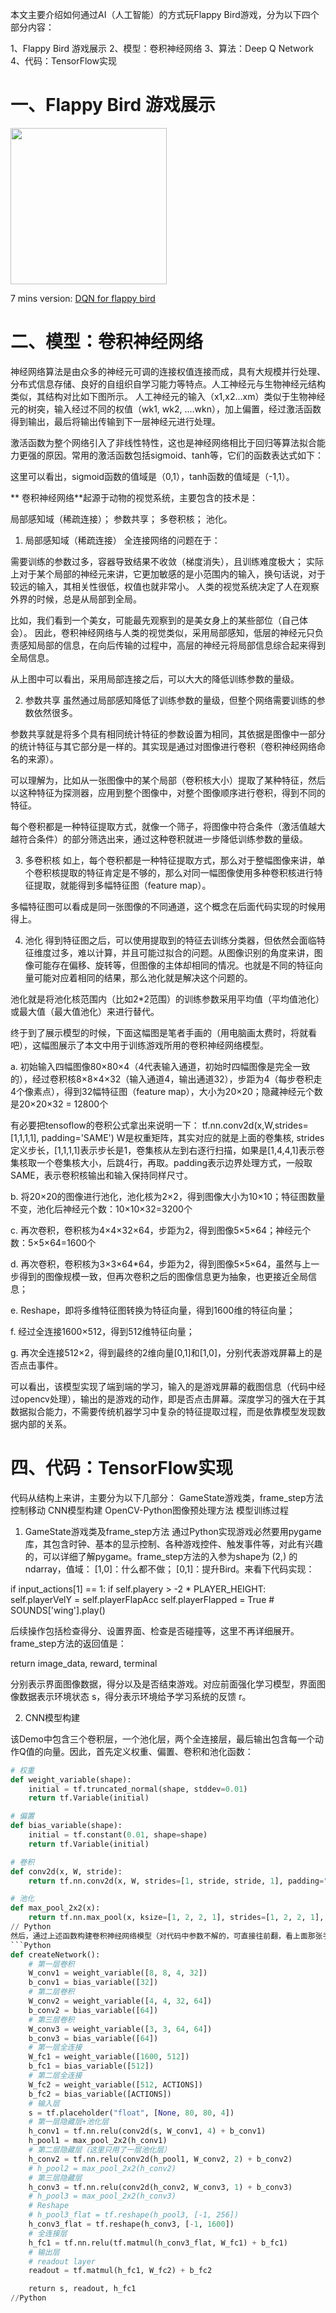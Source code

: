 本文主要介绍如何通过AI（人工智能）的方式玩Flappy Bird游戏，分为以下四个部分内容：

1、Flappy Bird 游戏展示
2、模型：卷积神经网络
3、算法：Deep Q Network
4、代码：TensorFlow实现

# 一、Flappy Bird 游戏展示
<img src="./images/flappy_bird_demp.gif" width="250">

7 mins version: [DQN for flappy bird](https://www.youtube.com/watch?v=THhUXIhjkCM)


# 二、模型：卷积神经网络

神经网络算法是由众多的神经元可调的连接权值连接而成，具有大规模并行处理、分布式信息存储、良好的自组织自学习能力等特点。人工神经元与生物神经元结构类似，其结构对比如下图所示。
人工神经元的输入（x1,x2...xm）类似于生物神经元的树突，输入经过不同的权值（wk1, wk2, ....wkn），加上偏置，经过激活函数得到输出，最后将输出传输到下一层神经元进行处理。



激活函数为整个网络引入了非线性特性，这也是神经网络相比于回归等算法拟合能力更强的原因。常用的激活函数包括sigmoid、tanh等，它们的函数表达式如下：




这里可以看出，sigmoid函数的值域是（0,1），tanh函数的值域是（-1,1）。

** 卷积神经网络**起源于动物的视觉系统，主要包含的技术是：

局部感知域（稀疏连接）；
参数共享；
多卷积核；
池化。
1. 局部感知域（稀疏连接）
全连接网络的问题在于：

需要训练的参数过多，容器导致结果不收敛（梯度消失），且训练难度极大；
实际上对于某个局部的神经元来讲，它更加敏感的是小范围内的输入，换句话说，对于较远的输入，其相关性很低，权值也就非常小。
人类的视觉系统决定了人在观察外界的时候，总是从局部到全局。

比如，我们看到一个美女，可能最先观察到的是美女身上的某些部位（自己体会）。
因此，卷积神经网络与人类的视觉类似，采用局部感知，低层的神经元只负责感知局部的信息，在向后传输的过程中，高层的神经元将局部信息综合起来得到全局信息。



从上图中可以看出，采用局部连接之后，可以大大的降低训练参数的量级。

2. 参数共享
虽然通过局部感知降低了训练参数的量级，但整个网络需要训练的参数依然很多。

参数共享就是将多个具有相同统计特征的参数设置为相同，其依据是图像中一部分的统计特征与其它部分是一样的。其实现是通过对图像进行卷积（卷积神经网络命名的来源）。

可以理解为，比如从一张图像中的某个局部（卷积核大小）提取了某种特征，然后以这种特征为探测器，应用到整个图像中，对整个图像顺序进行卷积，得到不同的特征。


每个卷积都是一种特征提取方式，就像一个筛子，将图像中符合条件（激活值越大越符合条件）的部分筛选出来，通过这种卷积就进一步降低训练参数的量级。

3. 多卷积核
如上，每个卷积都是一种特征提取方式，那么对于整幅图像来讲，单个卷积核提取的特征肯定是不够的，那么对同一幅图像使用多种卷积核进行特征提取，就能得到多幅特征图（feature map）。



多幅特征图可以看成是同一张图像的不同通道，这个概念在后面代码实现的时候用得上。

4. 池化
得到特征图之后，可以使用提取到的特征去训练分类器，但依然会面临特征维度过多，难以计算，并且可能过拟合的问题。从图像识别的角度来讲，图像可能存在偏移、旋转等，但图像的主体却相同的情况。也就是不同的特征向量可能对应着相同的结果，那么池化就是解决这个问题的。



池化就是将池化核范围内（比如2*2范围）的训练参数采用平均值（平均值池化）或最大值（最大值池化）来进行替代。

终于到了展示模型的时候，下面这幅图是笔者手画的（用电脑画太费时，将就看吧），这幅图展示了本文中用于训练游戏所用的卷积神经网络模型。





a. 初始输入四幅图像80×80×4（4代表输入通道，初始时四幅图像是完全一致的），经过卷积核8×8×4×32（输入通道4，输出通道32），步距为4（每步卷积走4个像素点），得到32幅特征图（feature map），大小为20×20；隐藏神经元个数是20×20×32 = 12800个

有必要把tensoflow的卷积公式拿出来说明一下： tf.nn.conv2d(x,W,strides=[1,1,1,1], padding='SAME')
W是权重矩阵，其实对应的就是上面的卷集核, strides定义步长，[1,1,1,1]表示步长是1，卷集核从左到右逐行扫描，如果是[1,4,4,1]表示卷集核取一个卷集核大小，后跳4行，再取。padding表示边界处理方式，一般取SAME，表示卷积核输出和输入保持同样尺寸。

b. 将20×20的图像进行池化，池化核为2×2，得到图像大小为10×10；特征图数量不变，池化后神经元个数：10×10×32=3200个

c. 再次卷积，卷积核为4×4×32×64，步距为2，得到图像5×5×64；神经元个数：5×5×64=1600个

d. 再次卷积，卷积核为3×3×64*64，步距为2，得到图像5×5×64，虽然与上一步得到的图像规模一致，但再次卷积之后的图像信息更为抽象，也更接近全局信息；

e. Reshape，即将多维特征图转换为特征向量，得到1600维的特征向量；

f. 经过全连接1600×512，得到512维特征向量；

g. 再次全连接512×2，得到最终的2维向量[0,1]和[1,0]，分别代表游戏屏幕上的是否点击事件。

可以看出，该模型实现了端到端的学习，输入的是游戏屏幕的截图信息（代码中经过opencv处理），输出的是游戏的动作，即是否点击屏幕。深度学习的强大在于其数据拟合能力，不需要传统机器学习中复杂的特征提取过程，而是依靠模型发现数据内部的关系。

# 四、代码：TensorFlow实现
代码从结构上来讲，主要分为以下几部分：
GameState游戏类，frame_step方法控制移动
CNN模型构建
OpenCV-Python图像预处理方法
模型训练过程

1. GameState游戏类及frame_step方法
通过Python实现游戏必然要用pygame库，其包含时钟、基本的显示控制、各种游戏控件、触发事件等，对此有兴趣的，可以详细了解pygame。frame_step方法的入参为shape为 (2,) 的ndarray，值域： [1,0]：什么都不做； [0,1]：提升Bird。来看下代码实现：

if input_actions[1] == 1:
    if self.playery > -2 * PLAYER_HEIGHT:
        self.playerVelY = self.playerFlapAcc
        self.playerFlapped = True
        # SOUNDS['wing'].play()

后续操作包括检查得分、设置界面、检查是否碰撞等，这里不再详细展开。
frame_step方法的返回值是：

return image_data, reward, terminal

分别表示界面图像数据，得分以及是否结束游戏。对应前面强化学习模型，界面图像数据表示环境状态 s，得分表示环境给予学习系统的反馈 r。

2. CNN模型构建

该Demo中包含三个卷积层，一个池化层，两个全连接层，最后输出包含每一个动作Q值的向量。因此，首先定义权重、偏置、卷积和池化函数：
``` Python
# 权重
def weight_variable(shape):
    initial = tf.truncated_normal(shape, stddev=0.01)
    return tf.Variable(initial)

# 偏置
def bias_variable(shape):
    initial = tf.constant(0.01, shape=shape)
    return tf.Variable(initial)

# 卷积
def conv2d(x, W, stride):
    return tf.nn.conv2d(x, W, strides=[1, stride, stride, 1], padding="SAME")

# 池化
def max_pool_2x2(x):
    return tf.nn.max_pool(x, ksize=[1, 2, 2, 1], strides=[1, 2, 2, 1], padding="SAME")
// Python
然后，通过上述函数构建卷积神经网络模型（对代码中参数不解的，可直接往前翻，看上面那张手画的图）。
```Python
def createNetwork():
    # 第一层卷积
    W_conv1 = weight_variable([8, 8, 4, 32])
    b_conv1 = bias_variable([32])
    # 第二层卷积
    W_conv2 = weight_variable([4, 4, 32, 64])
    b_conv2 = bias_variable([64])
    # 第三层卷积
    W_conv3 = weight_variable([3, 3, 64, 64])
    b_conv3 = bias_variable([64])
    # 第一层全连接
    W_fc1 = weight_variable([1600, 512])
    b_fc1 = bias_variable([512])
    # 第二层全连接
    W_fc2 = weight_variable([512, ACTIONS])
    b_fc2 = bias_variable([ACTIONS])
    # 输入层
    s = tf.placeholder("float", [None, 80, 80, 4])
    # 第一层隐藏层+池化层
    h_conv1 = tf.nn.relu(conv2d(s, W_conv1, 4) + b_conv1)
    h_pool1 = max_pool_2x2(h_conv1)
    # 第二层隐藏层（这里只用了一层池化层）
    h_conv2 = tf.nn.relu(conv2d(h_pool1, W_conv2, 2) + b_conv2)
    # h_pool2 = max_pool_2x2(h_conv2)
    # 第三层隐藏层
    h_conv3 = tf.nn.relu(conv2d(h_conv2, W_conv3, 1) + b_conv3)
    # h_pool3 = max_pool_2x2(h_conv3)
    # Reshape
    # h_pool3_flat = tf.reshape(h_pool3, [-1, 256])
    h_conv3_flat = tf.reshape(h_conv3, [-1, 1600])
    # 全连接层
    h_fc1 = tf.nn.relu(tf.matmul(h_conv3_flat, W_fc1) + b_fc1)
    # 输出层
    # readout layer
    readout = tf.matmul(h_fc1, W_fc2) + b_fc2

    return s, readout, h_fc1
//Python
